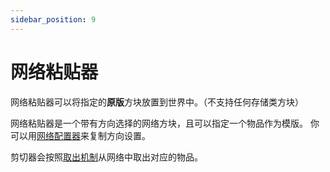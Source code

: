 ```yaml
---
sidebar_position: 9
---
```


# 网络粘贴器

网络粘贴器可以将指定的**原版**方块放置到世界中。（不支持任何存储类方块）

网络粘贴器是一个带有方向选择的网络方块，且可以指定一个物品作为模版。
你可以用[网络配置器](../tools/network-configurator)来复制方向设置。

剪切器会按照[取出机制](../basics/mechanism)从网络中取出对应的物品。
